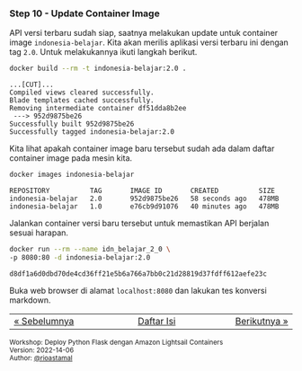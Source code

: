 
### <a name="step-10"></a>Step 10 - Update Container Image

API versi terbaru sudah siap, saatnya melakukan update untuk container image `indonesia-belajar`. Kita akan merilis aplikasi versi terbaru ini dengan tag `2.0`. Untuk melakukannya ikuti langkah berikut.

```sh
docker build --rm -t indonesia-belajar:2.0 .
```

```
...[CUT]...
Compiled views cleared successfully.
Blade templates cached successfully.
Removing intermediate container df51dda8b2ee
 ---> 952d9875be26
Successfully built 952d9875be26
Successfully tagged indonesia-belajar:2.0
```

Kita lihat apakah container image baru tersebut sudah ada dalam daftar container image pada mesin kita.

```sh
docker images indonesia-belajar
```

```
REPOSITORY          TAG       IMAGE ID       CREATED          SIZE
indonesia-belajar   2.0       952d9875be26   58 seconds ago   478MB
indonesia-belajar   1.0       e76cb9d91076   40 minutes ago   478MB
```

Jalankan container versi baru tersebut untuk memastikan API berjalan sesuai harapan. 

```sh
docker run --rm --name idn_belajar_2_0 \
-p 8080:80 -d indonesia-belajar:2.0
```

```
d8df1a6d0dbd70de4cd36ff21e5b6a766a7bb0c21d28819d37fdff612aefe23c
```

Buka web browser di alamat `localhost:8080` dan lakukan tes konversi markdown.


<table border="0" style="width: 100%; display: table;"><tr><td><a href="STEP-9.md">&laquo; Sebelumnya</td><td align="center"><a href="README.md">Daftar Isi</a></td><td align="right"><a href="STEP-11.md">Berikutnya &raquo;</a></td></tr></table>

<sup>Workshop: Deploy Python Flask dengan Amazon Lightsail Containers  
Version: 2022-14-06  
Author: [@rioastamal](https://github.com/rioastamal)</sup>
